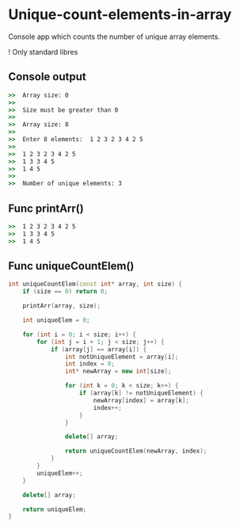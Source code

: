 # Unique-count-elements-in-array
Console app which counts the number of unique array elements.

! Only standard libres 

## Console output

```cmd
>>  Array size: 0
>>
>>  Size must be greater than 0
>>
>>  Array size: 8
>>
>>  Enter 8 elements:  1 2 3 2 3 4 2 5
>>
>>  1 2 3 2 3 4 2 5
>>  1 3 3 4 5
>>  1 4 5
>>
>>  Number of unique elements: 3
```


## Func printArr()

```cmd
>>  1 2 3 2 3 4 2 5
>>  1 3 3 4 5
>>  1 4 5
```

## Func uniqueCountElem()

```cpp
int uniqueCountElem(const int* array, int size) {
    if (size == 0) return 0;

    printArr(array, size);

    int uniqueElem = 0;

    for (int i = 0; i < size; i++) {
        for (int j = i + 1; j < size; j++) {
            if (array[j] == array[i]) {
                int notUniqueElement = array[i];
                int index = 0;
                int* newArray = new int[size];

                for (int k = 0; k < size; k++) {
                    if (array[k] != notUniqueElement) {
                        newArray[index] = array[k];
                        index++;
                    }
                }

                delete[] array;

                return uniqueCountElem(newArray, index);
            }
        }
        uniqueElem++;
    }

    delete[] array;

    return uniqueElem;
}

```
